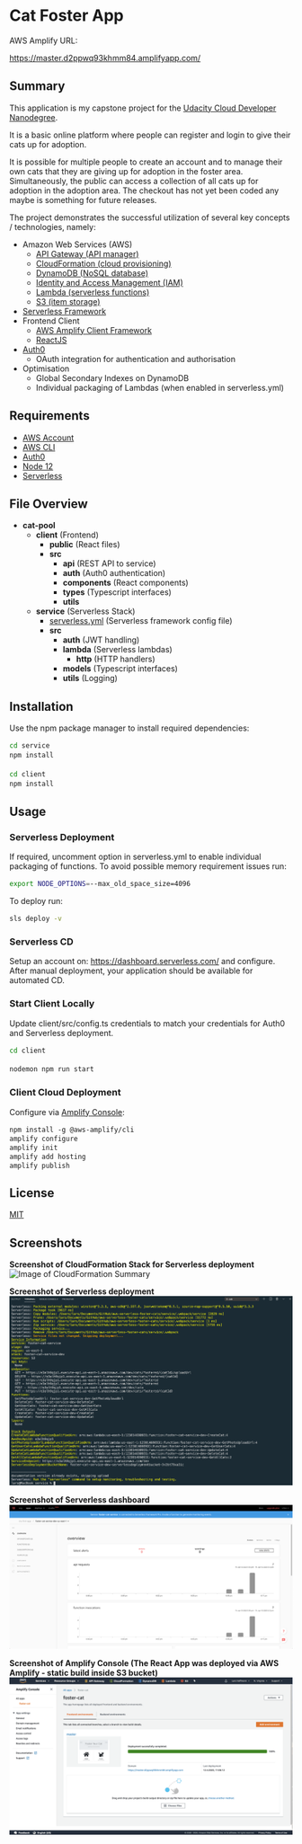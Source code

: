 # Cat Foster App

AWS Amplify URL:

https://master.d2ppwq93khmm84.amplifyapp.com/

## Summary

This application is my capstone project for the [Udacity Cloud Developer Nanodegree](https://www.udacity.com/course/cloud-developer-nanodegree--nd9990).

It is a basic online platform where people can register and login to give their cats up for adoption.

It is possible for multiple people to create an account and to manage their own cats that they are giving up for adoption in the foster area. Simultaneously, the public can access a collection of all cats up for adoption in the adoption area. The checkout has not yet been coded any maybe is something for future releases.

The project demonstrates the successful utilization of several key concepts / technologies, namely:

- Amazon Web Services (AWS)
  - [API Gateway (API manager)](https://aws.amazon.com/api-gateway/)
  - [CloudFormation (cloud provisioning)](https://aws.amazon.com/cloudformation/)
  - [DynamoDB (NoSQL database)](https://aws.amazon.com/dynamodb/)
  - [Identity and Access Management (IAM)](https://aws.amazon.com/iam/)
  - [Lambda (serverless functions)](https://aws.amazon.com/lambda/)
  - [S3 (item storage)](https://aws.amazon.com/s3/)
- [Serverless Framework](https://serverless.com/)
- Frontend Client
  - [AWS Amplify Client Framework](https://aws.amazon.com/amplify/)
  - [ReactJS](https://reactjs.org/)
- [Auth0](https://auth0.com/)
  - OAuth integration for authentication and authorisation
- Optimisation
  - Global Secondary Indexes on DynamoDB
  - Individual packaging of Lambdas (when enabled in serverless.yml)

## Requirements

- [AWS Account](https://portal.aws.amazon.com/gp/aws/developer/registration/index.html)
- [AWS CLI](https://aws.amazon.com/cli/)
- [Auth0](https://auth0.com/)
- [Node 12](https://nodejs.org/en/)
- [Serverless](https://serverless.com/framework/docs/getting-started/)

## File Overview

- **cat\-pool**
  - **client** (Frontend)
    - **public** (React files)
    - **src**
      - **api** (REST API to service)
      - **auth** (Auth0 authentication)
      - **components** (React components)
      - **types** (Typescript interfaces)
      - **utils**
  - **service** (Serverless Stack)
    - [serverless.yml](service/serverless.yml) (Serverless framework config file)
    - **src**
      - **auth** (JWT handling)
      - **lambda** (Serverless lambdas)
        - **http** (HTTP handlers)
      - **models** (Typescript interfaces)
      - **utils** (Logging)

## Installation

Use the npm package manager to install required dependencies:

```bash
cd service
npm install

cd client
npm install
```

## Usage

### Serverless Deployment

If required, uncomment option in serverless.yml to enable individual packaging of functions. To avoid possible memory requirement issues run:

```bash
export NODE_OPTIONS=--max_old_space_size=4096
```

To deploy run:

```bash
sls deploy -v
```

### Serverless CD

Setup an account on: https://dashboard.serverless.com/ and configure. After manual deployment, your application should be available for automated CD.

### Start Client Locally

Update client/src/config.ts credentials to match your credentials for Auth0 and Serverless deployment.

```bash
cd client

nodemon npm run start
```

### Client Cloud Deployment

Configure via [Amplify Console](https://aws-amplify.github.io/docs/js/react):

```
npm install -g @aws-amplify/cli
amplify configure
amplify init
amplify add hosting
amplify publish
```

## License

[MIT](https://choosealicense.com/licenses/mit/)

## Screenshots

**Screenshot of CloudFormation Stack for Serverless deployment**
![Image of CloudFormation Summary](https://github.com/srlars/aws-serverless-foster-cats/blob/master/screenshots/coudformation_stack_serverless.png)

**Screenshot of Serverless deployment**
![Image of Serverless Deployment](https://github.com/srlars/aws-serverless-foster-cats/blob/master/screenshots/serverless_deployment.png)

**Screenshot of Serverless dashboard**
![Image of Serverless Dashboard](https://github.com/srlars/aws-serverless-foster-cats/blob/master/screenshots/serverless_dashboard.png)

**Screenshot of Amplify Console (The React App was deployed via AWS Amplify - static build inside S3 bucket)**
![Image of Client Amplify Deployment](https://github.com/srlars/aws-serverless-foster-cats/blob/master/screenshots/aws_amplify_client.png)
